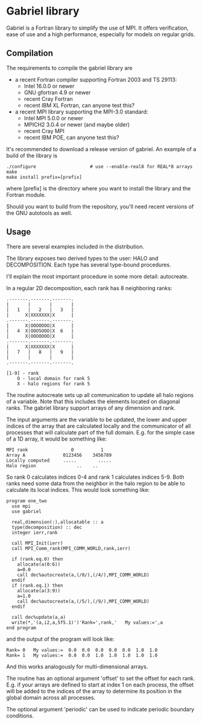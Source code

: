 Gabriel library
===============
Gabriel is a Fortran library to simplify the use of MPI.
It offers verification, ease of use and a high performance, 
especially for models on regular grids.

Compilation
-----------
The requirements to compile the gabriel library are

* a recent Fortran compiler supporting Fortran 2003 and TS 29113:
  - Intel 16.0.0 or newer
  - GNU gfortran 4.9 or newer
  - recent Cray Fortran
  - recent IBM XL Fortran, can anyone test this?
* a recent MPI library supporting the MPI-3.0 standard:
  - Intel MPI 5.0.0 or newer
  - MPICH2 3.0.4 or newer (and maybe older)
  - recent Cray MPI
  - recent IBM POE, can anyone test this?

It's recommended to download a release version of gabriel. An example
of a build of the library is 

    ./configure                    # use --enable-real8 for REAL*8 arrays
    make
    make install prefix=[prefix]

where [prefix] is the directory where you want to install the library
and the Fortran module.

Should you want to build from the repository, you'll need recent versions
of the GNU autotools as well.

Usage
-----
There are several examples included in the distribution.

The library exposes two derived types to the user: HALO and DECOMPOSITION.
Each type has several type-bound procedures.

I'll explain the most important procedure in some more detail: autocreate.

In a regular 2D decomposition, each rank has 8 neighboring ranks:

    .-------.-------.-------.
    |       |       |       |
    |   1   |   2   |   3   |
    |      X|XXXXXXX|X      |
    .-------.-------.-------.
    |      X|OOOOOOO|X      |
    |   4  X|OOO5OOO|X  6   |
    |      X|OOOOOOO|X      |
    .-------.-------.-------.
    |      X|XXXXXXX|X      |
    |   7   |   8   |   9   |
    |       |       |       |
    .-------.-------.-------.

    [1-9] - rank
        O - local domain for rank 5
        X - halo regions for rank 5

The routine autocreate sets up all communication to update all halo regions of a 
variable. Note that this includes the elements located on diagonal ranks. The
gabriel library support arrays of any dimension and rank.

The input arguments are the variable to be updated, the lower and upper indices of the
array that are calculated locally and the communicator of all processes that
will calculate part of the full domain. E.g. for the simple case of a 1D array, 
it would be something like:

    MPI rank                0          1
    Array A              0123456    3456789
    Locally computed     .....        .....
    Halo region               ..    ..

So rank 0 calculates indices 0-4 and rank 1 calculates indices 5-9.
Both ranks need some data from the neighbor in the halo region
to be able to calculate its local indices. This would look something like:

    program one_two
      use mpi
      use gabriel

      real,dimension(:),allocatable :: a
      type(decomposition) :: dec
      integer ierr,rank

      call MPI_Init(ierr)
      call MPI_Comm_rank(MPI_COMM_WORLD,rank,ierr)

      if (rank.eq.0) then
        allocate(a(0:6))
        a=0.0
        call dec%autocreate(a,(/0/),(/4/),MPI_COMM_WORLD)
      endif
      if (rank.eq.1) then
        allocate(a(3:9))
        a=1.0
        call dec%autocreate(a,(/5/),(/9/),MPI_COMM_WORLD)
      endif

      call dec%update(a,a)
      write(*,'(a,i2,a,5f5.1)')'Rank=',rank,'   My values:=',a
    end program

and the output of the program will look like:

    Rank= 0   My values:=  0.0  0.0  0.0  0.0  0.0  1.0  1.0
    Rank= 1   My values:=  0.0  0.0  1.0  1.0  1.0  1.0  1.0

And this works analogously for multi-dimensional arrays. 

The routine has an optional argument 'offset' to set the offset for each rank. E.g. if 
your arrays are defined to start at index 1 on each process, the offset will 
be added to the indices of the array to determine its position in the 
global domain across all processes. 

The optional argument 'periodic' can be used to indicate periodic boundary conditions.

